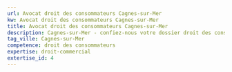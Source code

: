 ```yaml
---
url: Avocat droit des consommateurs Cagnes-sur-Mer
kw: Avocat droit des consommateurs Cagnes-sur-Mer
title: Avocat droit des consommateurs Cagnes-sur-Mer
description: Cagnes-sur-Mer - confiez-nous votre dossier droit des consommateurs
tag_ville: Cagnes-sur-Mer
competence: droit des consommateurs
expertise: droit-commercial
extertise_id: 4
---
```


